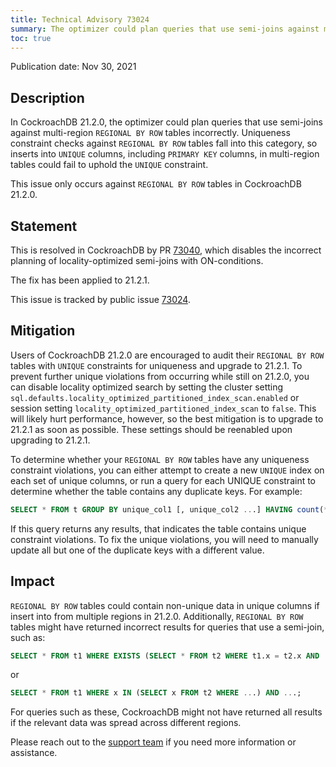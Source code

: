 ```yaml
---
title: Technical Advisory 73024
summary: The optimizer could plan queries that use semi-joins against multi-region <code>REGIONAL BY ROW</code> tables incorrectly
toc: true
---
```


Publication date: Nov 30, 2021

## Description

In CockroachDB 21.2.0, the optimizer could plan queries that use semi-joins against multi-region `REGIONAL BY ROW` tables incorrectly. Uniqueness constraint checks against `REGIONAL BY ROW` tables fall into this category, so inserts into `UNIQUE` columns, including `PRIMARY KEY` columns, in multi-region tables could fail to uphold the `UNIQUE` constraint.

This issue only occurs against `REGIONAL BY ROW` tables in CockroachDB 21.2.0.

## Statement

This is resolved in CockroachDB by PR [73040](https://github.com/cockroachdb/cockroach/pull/73040), which disables the incorrect planning of locality-optimized semi-joins with ON-conditions.

The fix has been applied to 21.2.1.

This issue is tracked by public issue [73024](https://github.com/cockroachdb/cockroach/issues/73024).

## Mitigation

Users of CockroachDB 21.2.0 are encouraged to audit their `REGIONAL BY ROW` tables with `UNIQUE` constraints for uniqueness and upgrade to 21.2.1. To prevent further unique violations from occurring while still on 21.2.0, you can disable locality optimized search by setting the cluster setting `sql.defaults.locality_optimized_partitioned_index_scan.enabled` or session setting `locality_optimized_partitioned_index_scan` to `false`. This will likely hurt performance, however, so the best mitigation is to upgrade to 21.2.1 as soon as possible. These settings should be reenabled upon upgrading to 21.2.1.


To determine whether your `REGIONAL BY ROW` tables have any uniqueness constraint violations, you can either attempt to create a new `UNIQUE` index on each set of unique columns, or run a query for each UNIQUE constraint to determine whether the table contains any duplicate keys. For example:

~~~ sql
SELECT * FROM t GROUP BY unique_col1 [, unique_col2 ...] HAVING count(*) > 1;
~~~

If this query returns any results, that indicates the table contains unique constraint violations. To fix the unique violations, you will need to manually update all but one of the duplicate keys with a different value.

## Impact

`REGIONAL BY ROW` tables could contain non-unique data in unique columns if insert into from multiple regions in 21.2.0. Additionally, `REGIONAL BY ROW` tables might have returned incorrect results for queries that use a semi-join, such as:

~~~ sql
SELECT * FROM t1 WHERE EXISTS (SELECT * FROM t2 WHERE t1.x = t2.x AND ...) AND ...;
~~~
or

~~~ sql
SELECT * FROM t1 WHERE x IN (SELECT x FROM t2 WHERE ...) AND ...;
~~~

For queries such as these, CockroachDB might not have returned all results if the relevant data was spread across different regions.

Please reach out to the [support team](https://support.cockroachlabs.com/) if you need more information or assistance.
